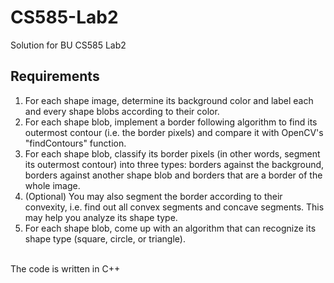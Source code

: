 # CS585-Lab2
Solution for BU CS585 Lab2 <br>
## **Requirements**
1. For each shape image, determine its background color and label each and every shape blobs according to their color. <br>
2. For each shape blob, implement a border following algorithm to find its outermost contour (i.e. the border pixels) and compare it with OpenCV's "findContours" function. <br>
3. For each shape blob, classify its border pixels (in other words, segment its outermost contour) into three types: borders against the background, borders against another shape blob and borders that are a border of the whole image. <br>
4. (Optional) You may also segment the border according to their convexity, i.e. find out all convex segments and concave segments. This may help you analyze its shape type. <br>
5. For each shape blob, come up with an algorithm that can recognize its shape type (square, circle, or triangle). <br>
<br>
The code is written in C++

